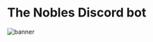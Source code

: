 # The Nobles Discord bot
![banner](https://github.com/user-attachments/assets/af8fbe03-2a34-4222-afb7-7d2f685888ea)
